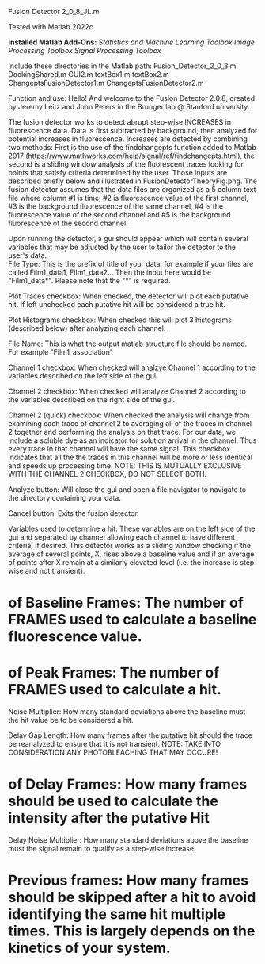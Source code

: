 Fusion Detector 2_0_8_JL.m

Tested with Matlab 2022c.

**Installed Matlab Add-Ons:**
*Statistics and Machine Learning Toolbox
Image Processing Toolbox
Signal Processing Toolbox*

Include these directories in the Matlab path:
Fusion_Detector_2_0_8.m
DockingShared.m
GUI2.m
textBox1.m
textBox2.m
ChangeptsFusionDetector1.m
ChangeptsFusionDetector2.m


Function and use:
Hello! And welcome to the Fusion Detector 2.0.8, created by Jeremy Leitz and John Peters in the Brunger lab @ Stanford university.

The fusion detector works to detect abrupt step-wise INCREASES in fluorescence data. Data is first subtracted by background, then analyzed for potential increases in fluorescence.  Increases are detected by combining two methods: First is the use of the findchangepts function added to Matlab 2017 (https://www.mathworks.com/help/signal/ref/findchangepts.html), the second is a sliding window analysis of the fluorescent traces looking for points that satisfy criteria determined by the user.  Those inputs are described briefly below and illustrated in FusionDetectorTheoryFig.png. The fusion detector assumes that the data files are organized as a 5 column text file where column #1 is time, #2 is fluorescence value of the first channel, #3 is the background fluorescence of the same channel, #4 is the fluorescence value of the second channel and #5 is the background fluorescence of the second channel. 

Upon running the detector, a gui should appear which will contain several variables that may be adjusted by the user to tailor the detector to the user's data.  
File Type: This is the prefix of title of your data, for example if your files are called Film1_data1, Film1_data2...  Then the input here would be "Film1_data*".  Please note that the "*" is required. 

Plot Traces checkbox:  When checked, the detector will plot each putative hit.  If left unchecked each putative hit will be considered a true hit. 

Plot Histograms checkbox: When checked this will plot 3 histograms (described below) after analyzing each channel. 

File Name:  This is what the output matlab structure file should be named.  For example "Film1_association"

Channel 1 checkbox: When checked will analzye Channel 1 according to the variables described on the left side of the gui.

Channel 2 checkbox: When checked will analyze Channel 2 according to the variables described on the right side of the gui. 

Channel 2 (quick) checkbox:  When checked the analysis will change from examining each trace of channel 2 to averaging all of the traces in channel 2 together and performing the analysis on that trace.  For our data, we include a soluble dye as an indicator for solution arrival in the channel.  Thus every trace in that channel will have the same signal.  This checkbox indicates that all the the traces in this channel will be more or less identical and speeds up processing time.  NOTE: THIS IS MUTUALLY EXCLUSIVE WITH THE CHANNEL 2 CHECKBOX, DO NOT SELECT BOTH.

Analyze button:  Will close the gui and open a file navigator to navigate to the directory containing your data.  

Cancel button: Exits the fusion detector.

Variables used to determine a hit:
These variables are on the left side of the gui and separated by channel allowing each channel to have different criteria, if desired.  This detector works as a sliding window checking if the average of several points, X, rises above a baseline value and if an average of points after X remain at a similarly elevated level (i.e. the increase is step-wise and not transient).

 # of Baseline Frames: The number of FRAMES used to calculate a baseline fluorescence value.
 
 # of Peak Frames: The number of FRAMES used to calculate a hit.
 
Noise Multiplier: How many standard deviations above the baseline must the hit value be to be considered a hit.   

Delay Gap Length:  How many frames after the putative hit should the trace be reanalyzed to ensure that it is not transient. NOTE: TAKE INTO CONSIDERATION ANY PHOTOBLEACHING THAT MAY OCCURE!

 # of Delay Frames:  How many frames should be used to calculate the intensity after the putative Hit
 
Delay Noise Multiplier: How many standard deviations above the baseline must the signal remain to qualify as a step-wise increase. 

 # Previous frames: How many frames should be skipped after a hit to avoid identifying the same hit multiple times. This is largely depends on the kinetics of your system. 
